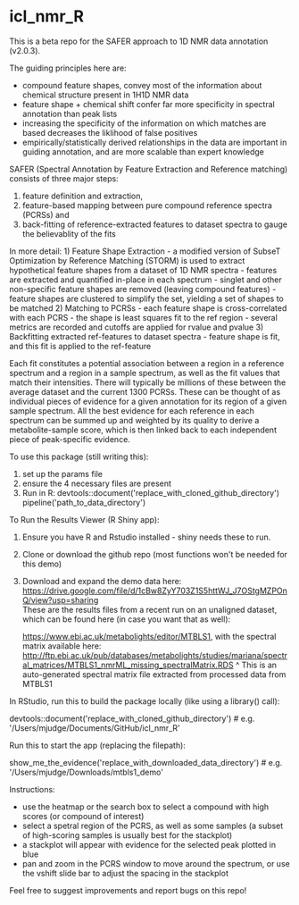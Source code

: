 # icl_nmr_R

This is a beta repo for the SAFER approach to 1D NMR data annotation (v2.0.3).

The guiding principles here are: 
- compound feature shapes, convey most of the information about chemical structure present in 1H1D NMR data
- feature shape + chemical shift confer far more specificity in spectral annotation than peak lists
- increasing the specificity of the information on which matches are based decreases the liklihood of false positives
- empirically/statistically derived relationships in the data are important in guiding annotation, and are more scalable than expert knowledge

SAFER (Spectral Annotation by Feature Extraction and Reference matching) consists of three major steps:
1) feature definition and extraction,
2) feature-based mapping between pure compound reference spectra (PCRSs) and
3) back-fitting of reference-extracted features to dataset spectra to gauge the believablity of the fits

In more detail: 
    1) Feature Shape Extraction
        - a modified version of SubseT Optimization by Reference Matching (STORM) is used to extract hypothetical feature shapes from a dataset of 1D NMR spectra
        - features are extracted and quantified in-place in each spectrum
        - singlet and other non-specific feature shapes are removed (leaving compound features)
        - feature shapes are clustered to simplify the set, yielding a set of shapes to be matched
    2) Matching to PCRSs
        - each feature shape is cross-correlated with each PCRS
        - the shape is least squares fit to the ref region
        - several metrics are recorded and cutoffs are applied for rvalue and pvalue
    3) Backfitting extracted ref-features to dataset spectra
        - feature shape is fit, and this fit is applied to the ref-feature
  
Each fit constitutes a potential association between a region in a reference spectrum and a region in a sample spectrum, as well as the fit values that match their intensities. There will typically be millions of these between the average dataset and the current 1300 PCRSs. These can be thought of as individual pieces of evidence for a given annotation for its region of a given sample spectrum. All the best evidence for each reference in each spectrum can be summed up and weighted by its quality to derive a metabolite-sample score, which is then linked back to each independent piece of peak-specific evidence. 

To use this package (still writing this):
   1) set up the params file
   2) ensure the 4 necessary files are present
   3) Run in R:
      devtools::document('replace_with_cloned_github_directory')
      pipeline('path_to_data_directory')

To Run the Results Viewer (R Shiny app): 
1) Ensure you have R and Rstudio installed - shiny needs these to run.
2) Clone or download the github repo (most functions won't be needed for this demo)
3) Download and expand the demo data here: https://drive.google.com/file/d/1cBw8ZyY703Z1S5httWJ_J7OStgMZPOnQ/view?usp=sharing  
   These are the results files from a recent run on an unaligned dataset, which can be 
   found here (in case you want that as well):
 
   https://www.ebi.ac.uk/metabolights/editor/MTBLS1, with the spectral matrix available here:
   http://ftp.ebi.ac.uk/pub/databases/metabolights/studies/mariana/spectral_matrices/MTBLS1_nmrML_missing_spectralMatrix.RDS 
   ^ This is an auto-generated spectral matrix file extracted from processed data from MTBLS1

In RStudio, run this to build the package locally (like using a library() call):

   devtools::document('replace_with_cloned_github_directory') # e.g. '/Users/mjudge/Documents/GitHub/icl_nmr_R'
  
Run this to start the app (replacing the filepath):

   show_me_the_evidence('replace_with_downloaded_data_directory') # e.g. '/Users/mjudge/Downloads/mtbls1_demo'

Instructions:
- use the heatmap or the search box to select a compound with high scores (or compound of interest)
- select a spetral region of the PCRS, as well as some samples (a subset of high-scoring samples is usually best for the stackplot)
- a stackplot will appear with evidence for the selected peak plotted in blue
- pan and zoom in the PCRS window to move around the spectrum, or use the vshift slide bar to adjust the spacing in the stackplot

Feel free to suggest improvements and report bugs on this repo!


